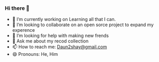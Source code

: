 ### Hi there 👋

- 🔭 I’m currently working on Learning all that I can.
- 👯 I’m looking to collaborate on an open sorce project to expand my experence
- 🤔 I’m looking for help with making new frends
- 💬 Ask me about my recod collection
- 📫 How to reach me: Daun2shay@gmail.com
- 😄 Pronouns: He, Him

